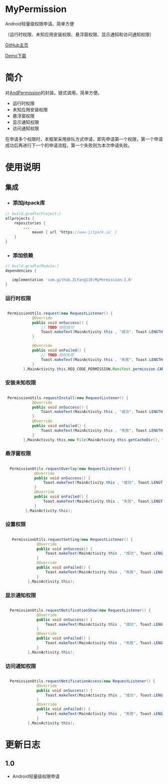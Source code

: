 # MyPermission

Android轻量级权限申请。简单方便

 （运行时权限、未知应用安装权限、悬浮窗权限、显示通知和访问通知权限）


[GitHub主页](https://https://github.com/ZLYang110/MyPermission)

[Demo下载](https://https://github.com/ZLYang110/MyPermission/raw/master/app/release/app-release.apk)


# 简介

对[AndPermission](https://github.com/yanzhenjie/AndPermission)的封装。链式调用，简单方便。

- 运行时权限
- 未知应用安装权限
- 悬浮窗权限
- 显示通知权限
- 访问通知权限

在申请多个权限时，本框架采用排队方式申请，即先申请第一个权限，第一个申请成功后再进行下一个的申请流程，第一个失败则为本次申请失败。


# 使用说明

## 集成


- ### 添加jitpack库

```java
// build.gradle(Project:)
allprojects {
    repositories {
        ...
            maven { url 'https://www.jitpack.io' }
    }
}
```

- ### 添加依赖

```groovy
// build.gradle(Module:)
dependencies {

   implementation 'com.github.ZLYang110:MyPermission:1.0'
}
```

### 运行时权限


```java

 PermissionUtils.request(new RequestListener() {
            @Override
            public void onSuccess() {
                // TODO 授权成功
                Toast.makeText(MainActivity.this , "成功", Toast.LENGTH_SHORT).show();
            }

            @Override
            public void onFailed() {
                // TODO 授权失败
                Toast.makeText(MainActivity.this , "失败", Toast.LENGTH_SHORT).show();
            }
        },MainActivity.this,REQ_CODE_PERMISSION,Manifest.permission.CAMERA);

```


### 安装未知权限


```java

 PermissionUtils.requestInstall(new RequestListener() {
            @Override
            public void onSuccess() {
                Toast.makeText(MainActivity.this , "成功", Toast.LENGTH_SHORT).show();
            }
            @Override
            public void onFailed() {
                Toast.makeText(MainActivity.this , "失败", Toast.LENGTH_SHORT).show();
            }
        },MainActivity.this,new File(MainActivity.this.getCacheDir(), "test.apk").getPath());

```


### 悬浮窗权限


```java

  PermissionUtils.requestOverlay(new RequestListener() {
             @Override
             public void onSuccess() {
                 Toast.makeText(MainActivity.this , "成功", Toast.LENGTH_SHORT).show();
             }
             @Override
             public void onFailed() {
                 Toast.makeText(MainActivity.this , "失败", Toast.LENGTH_SHORT).show();
             }
         },MainActivity.this);
```

### 设置权限


```java

   PermissionUtils.requestSetting(new RequestListener() {
              @Override
              public void onSuccess() {
                  Toast.makeText(MainActivity.this , "成功", Toast.LENGTH_SHORT).show();
              }
              @Override
              public void onFailed() {
                  Toast.makeText(MainActivity.this , "失败", Toast.LENGTH_SHORT).show();
              }
          },MainActivity.this);

```

### 显示通知权限


```java

  PermissionUtils.requestNotificationShow(new RequestListener() {
              @Override
              public void onSuccess() {
                  Toast.makeText(MainActivity.this , "成功", Toast.LENGTH_SHORT).show();
              }
              @Override
              public void onFailed() {
                  Toast.makeText(MainActivity.this , "失败", Toast.LENGTH_SHORT).show();
              }
          },MainActivity.this);

```

### 访问通知权限


```java

  PermissionUtils.requestNotificationAccess(new RequestListener() {
              @Override
              public void onSuccess() {
                  Toast.makeText(MainActivity.this , "成功", Toast.LENGTH_SHORT).show();
              }
              @Override
              public void onFailed() {
                  Toast.makeText(MainActivity.this , "失败", Toast.LENGTH_SHORT).show();
              }
          },MainActivity.this);

```

# 更新日志

1.0
----

  - Android轻量级权限申请

